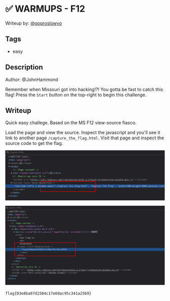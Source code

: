 # ✅ WARMUPS - F12

Writeup by: [@goproslowyo](https://github.com/goproslowyo)

## Tags

- easy

## Description

Author: @JohnHammond

Remember when Missouri got into hacking!?! You gotta be fast to catch this flag!  Press the `Start` button on the top-right to begin this challenge.

## Writeup

Quick easy challege. Based on the MS F12 view-source fiasco.

Load the page and view the source. Inspect the javascript and you'll see it link to another page `/capture_the_flag.html`. Visit that page and inspect the source code to get the flag.

![Press F12 once](./f12.png)

![Press F12 again](./f12-again.png)

`flag{03e8ba07d1584c17e69ac95c341a2569}`
